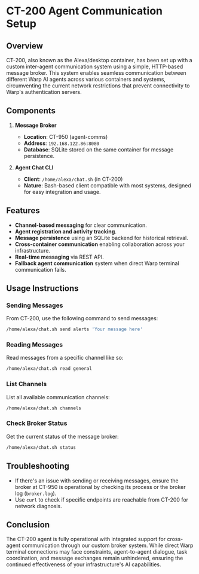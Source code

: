 # CT-200 Agent Communication Setup

## Overview

CT-200, also known as the Alexa/desktop container, has been set up with a custom inter-agent communication system using a simple, HTTP-based message broker. This system enables seamless communication between different Warp AI agents across various containers and systems, circumventing the current network restrictions that prevent connectivity to Warp's authentication servers.

## Components

1. **Message Broker**
   - **Location**: CT-950 (agent-comms)
   - **Address**: `192.168.122.86:8080`
   - **Database**: SQLite stored on the same container for message persistence.

2. **Agent Chat CLI**
   - **Client**: `/home/alexa/chat.sh` (in CT-200)
   - **Nature**: Bash-based client compatible with most systems, designed for easy integration and usage.

## Features

- **Channel-based messaging** for clear communication.
- **Agent registration and activity tracking**.
- **Message persistence** using an SQLite backend for historical retrieval.
- **Cross-container communication** enabling collaboration across your infrastructure.
- **Real-time messaging** via REST API.
- **Fallback agent communication** system when direct Warp terminal communication fails.

## Usage Instructions

### Sending Messages
From CT-200, use the following command to send messages:
```bash
/home/alexa/chat.sh send alerts 'Your message here'
```

### Reading Messages
Read messages from a specific channel like so:
```bash
/home/alexa/chat.sh read general
```

### List Channels
List all available communication channels:
```bash
/home/alexa/chat.sh channels
```

### Check Broker Status
Get the current status of the message broker:
```bash
/home/alexa/chat.sh status
```

## Troubleshooting

- If there's an issue with sending or receiving messages, ensure the broker at CT-950 is operational by checking its process or the broker log (`broker.log`).
- Use `curl` to check if specific endpoints are reachable from CT-200 for network diagnosis.

## Conclusion

The CT-200 agent is fully operational with integrated support for cross-agent communication through our custom broker system. While direct Warp terminal connections may face constraints, agent-to-agent dialogue, task coordination, and message exchanges remain unhindered, ensuring the continued effectiveness of your infrastructure's AI capabilities.
